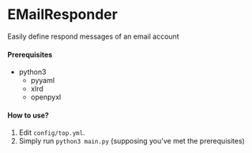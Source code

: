 # EMailResponder
Easily define respond messages of an email account

#### Prerequisites

* python3
  * pyyaml
  * xlrd
  * openpyxl

#### How to use?

1. Edit `config/top.yml`.
2. Simply run `python3 main.py` (supposing you've met the prerequisites)

